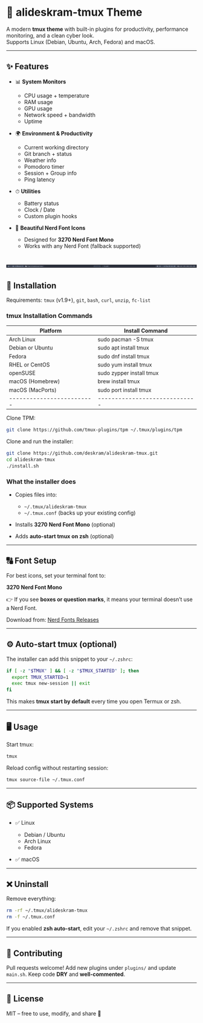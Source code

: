 # 🎨 alideskram-tmux Theme

A modern **tmux theme** with built-in plugins for productivity, performance monitoring, and a clean cyber look.  
Supports Linux (Debian, Ubuntu, Arch, Fedora) and macOS.

---

## ✨ Features

- 📊 **System Monitors**
  - CPU usage + temperature
  - RAM usage
  - GPU usage
  - Network speed + bandwidth
  - Uptime

- 🌍 **Environment & Productivity**
  - Current working directory
  - Git branch + status
  - Weather info
  - Pomodoro timer
  - Session + Group info
  - Ping latency

- ⏱ **Utilities**
  - Battery status
  - Clock / Date
  - Custom plugin hooks

- 🎨 **Beautiful Nerd Font Icons**
  - Designed for **3270 Nerd Font Mono**
  - Works with any Nerd Font (fallback supported)

![Screenshot](assets/image/screenshot.png)
---

## 🚀 Installation
Requirements: `tmux` (v1.9+), `git`, `bash`, `curl`, `unzip`, `fc-list`

### tmux Installation Commands

| Platform                | Install Command             |
|-------------------------|-----------------------------|
| Arch Linux              | sudo pacman -S tmux         |
| Debian or Ubuntu        | sudo apt install tmux       |
| Fedora                  | sudo dnf install tmux       |
| RHEL or CentOS          | sudo yum install tmux       |
| openSUSE                | sudo zypper install tmux    |
| macOS (Homebrew)        | brew install tmux           |
| macOS (MacPorts)        | sudo port install tmux      |
|-------------------------|-----------------------------|

Clone TPM:

```bash
git clone https://github.com/tmux-plugins/tpm ~/.tmux/plugins/tpm
```

Clone and run the installer:

```bash
git clone https://github.com/deskram/alideskram-tmux.git
cd alideskram-tmux
./install.sh
````

### What the installer does

* Copies files into:

  * `~/.tmux/alideskram-tmux`
  * `~/.tmux.conf` (backs up your existing config)
* Installs **3270 Nerd Font Mono** (optional)
* Adds **auto-start tmux on zsh** (optional)

---

## 🔠 Font Setup

For best icons, set your terminal font to:

**3270 Nerd Font Mono**

👉 If you see **boxes or question marks**, it means your terminal doesn’t use a Nerd Font.

Download from: [Nerd Fonts Releases](https://github.com/ryanoasis/nerd-fonts/releases)

---

## ⚙️ Auto-start tmux (optional)

The installer can add this snippet to your `~/.zshrc`:

```bash
if [ -z "$TMUX" ] && [ -z "$TMUX_STARTED" ]; then
  export TMUX_STARTED=1
  exec tmux new-session || exit
fi
```

This makes **tmux start by default** every time you open Termux or zsh.

---

## 🖥️ Usage

Start tmux:

```bash
tmux
```

Reload config without restarting session:

```bash
tmux source-file ~/.tmux.conf
```

---

## 📦 Supported Systems

* ✅ Linux

  * Debian / Ubuntu
  * Arch Linux
  * Fedora
* ✅ macOS

---

## ❌ Uninstall

Remove everything:

```bash
rm -rf ~/.tmux/alideskram-tmux
rm -f ~/.tmux.conf
```

If you enabled **zsh auto-start**, edit your `~/.zshrc` and remove that snippet.

---


## 🤝 Contributing

Pull requests welcome! Add new plugins under `plugins/` and update `main.sh`.
Keep code **DRY** and **well-commented**.

---

## 📜 License

MIT – free to use, modify, and share 🚀
